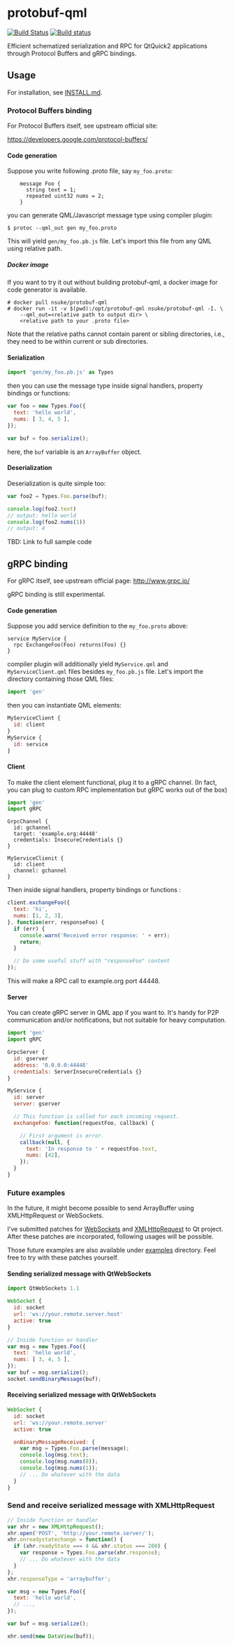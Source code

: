 protobuf-qml
============

[![Build Status](https://travis-ci.org/nsuke/protobuf-qml.svg?branch=master)](https://travis-ci.org/nsuke/protobuf-qml)
[![Build status](https://ci.appveyor.com/api/projects/status/3gaaq96kndvdwvno?svg=true)](https://ci.appveyor.com/project/nsuke/protobuf-qml)

Efficient schematized serialization and RPC for QtQuick2 applications through Protocol Buffers and gRPC bindings.

## Usage

For installation, see [INSTALL.md](INSTALL.md).

### Protocol Buffers binding

For Protocol Buffers itself, see upstream official site:

https://developers.google.com/protocol-buffers/

#### Code generation
Suppose you write following .proto file, say `my_foo.proto`:

```
    message Foo {
      string text = 1;
      repeated uint32 nums = 2;
    }
```

you can generate QML/Javascript message type using compiler plugin:

    $ protoc --qml_out gen my_foo.proto

This will yield `gen/my_foo.pb.js` file. Let's import this file from any QML using relative path.

##### Docker image

If you want to try it out without building protobuf-qml, a docker image for code generator is available.

    # docker pull nsuke/protobuf-qml
    # docker run -it -v $(pwd):/opt/protobuf-qml nsuke/protobuf-qml -I. \
        --qml_out=<relative path to output dir> \
        <relative path to your .proto file>

Note that the relative paths cannot contain parent or sibling directories, i.e., they need to be within current or sub directories.

#### Serialization

``` javascript
import 'gen/my_foo.pb.js' as Types
```

then you can use the message type inside signal handlers, property bindings or functions:

``` javascript
var foo = new Types.Foo({
  text: 'hello world',
  nums: [ 3, 4, 5 ],
});

var buf = foo.serialize();
```

here, the `buf` variable is an `ArrayBuffer` object.

<!--
You can for example send it to a server using **[XmlHttpRequest](http://doc.qt.io/qt-5/qtqml-javascript-qmlglobalobject.html#xmlhttprequest)** (not yet, wait for Qt 5.7) or pass it to C++ layer. If your use case is remote procedure call, **gRPC** section below might be intersting.
-->

#### Deserialization

Deserialization is quite simple too:

``` javascript
var foo2 = Types.Foo.parse(buf);

console.log(foo2.text)
// output: hello world
console.log(foo2.nums(1))
// output: 4
```

TBD: Link to full sample code

gRPC binding
---
For gRPC itself, see upstream official page: http://www.grpc.io/

gRPC binding is still experimental.

#### Code generation

Suppose you add service definition to the `my_foo.proto` above:

```
service MyService {
  rpc ExchangeFoo(Foo) returns(Foo) {}
}
```

compiler plugin will additionally yield `MyService.qml` and `MyServiceClient.qml` files besides `my_foo.pb.js` file.
Let's import the directory containing those QML files:

```javascript
import 'gen'
```

then you can instantiate QML elements:

```javascript
MyServiceClient {
  id: client
}
MyService {
  id: service
}
```

#### Client

To make the client element functional, plug it to a gRPC channel.
(In fact, you can plug to custom RPC implementation but gRPC works out of the box)

```javascript
import 'gen'
import gRPC
```

```
GrpcChannel {
  id: gchannel
  target: 'example.org:44448'
  credentials: InsecureCredentials {}
}

MyServiceClienit {
  id: client
  channel: gchannel
}
```

Then inside signal handlers, property bindings or functions :

```javascript
client.exchangeFoo({
  text: 'hi',
  nums: [1, 2, 3],
}, function(err, responseFoo) {
  if (err) {
    console.warn('Received error response: ' + err);
    return;
  }

  // Do some useful stuff with "responseFoo" content
});
```

This will make a RPC call to example.org port 44448.

#### Server

You can create gRPC server in QML app if you want to. It's handy for P2P communication and/or notifications, but not suitable for heavy computation.

```javascript
import 'gen'
import gRPC
```

```javascript
GrpcServer {
  id: gserver
  address: '0.0.0.0:44448'
  credentials: ServerInsecureCredentials {}
}

MyService {
  id: server
  server: gserver

  // This function is called for each incoming request.
  exchangeFoo: function(requestFoo, callback) {

    // First argument is error.
    callback(null, {
      text: 'In response to ' + requestFoo.text,
      nums: [42],
    });
  }
}
```

### Future examples

In the future, it might become possible to send ArrayBuffer using XMLHttpRequest or WebSockets.

I've submitted patches for [WebSockets](https://codereview.qt-project.org/#/c/125712/) and [XMLHttpRequest](https://codereview.qt-project.org/#/c/143732/) to Qt project.
After these patches are incorporated, following usages will be possible.

Those future examples are also available under [examples](examples) directory.
Feel free to try with these patches yourself.

#### Sending serialized message with QtWebSockets

``` javascript
import QtWebSockets 1.1
```

``` javascript
WebSocket {
  id: socket
  url: 'ws://your.remote.server.host'
  active: true
}
```

``` javascript
// Inside function or handler
var msg = new Types.Foo({
  text: 'hello world',
  nums: [ 3, 4, 5 ],
});
var buf = msg.serialize();
socket.sendBinaryMessage(buf);
```

#### Receiving serialized message with QtWebSockets

``` javascript
WebSocket {
  id: socket
  url: 'ws://your.remote.server'
  active: true

  onBinaryMessageReceived: {
    var msg = Types.Foo.parse(message);
    console.log(msg.text);
    console.log(msg.nums(0));
    console.log(msg.nums(1));
    // ... Do whatever with the data
  }
}
```

### Send and receive serialized message with XMLHttpRequest


``` javascript
// Inside function or handler
var xhr = new XMLHttpRequest();
xhr.open('POST', 'http://your.remote.server/');
xhr.onreadystatechange = function() {
  if (xhr.readyState === 4 && xhr.status === 200) {
    var response = Types.Foo.parse(xhr.response);
    // ... Do whatever with the data
  }
};
xhr.responseType = 'arraybuffer';

var msg = new Types.Foo({
  text: 'hello world',
  // ...,
});

var buf = msg.serialize();

xhr.send(new DataView(buf));
```
